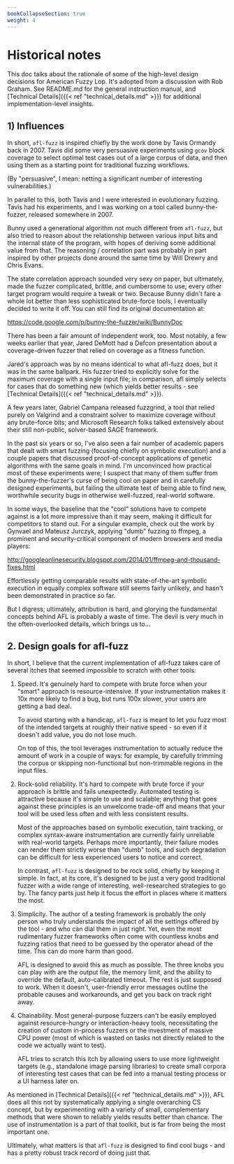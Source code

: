 ```yaml
---
bookCollapseSection: true
weight: 4
---
```


# Historical notes

  This doc talks about the rationale of some of the high-level design decisions
  for American Fuzzy Lop. It's adopted from a discussion with Rob Graham.
  See README.md for the general instruction manual, and [Technical Details]({{< ref "technical_details.md" >}}) for
  additional implementation-level insights.

## 1) Influences

In short, `afl-fuzz` is inspired chiefly by the work done by Tavis Ormandy back
in 2007. Tavis did some very persuasive experiments using `gcov` block coverage
to select optimal test cases out of a large corpus of data, and then using
them as a starting point for traditional fuzzing workflows.

(By "persuasive", I mean: netting a significant number of interesting
vulnerabilities.)

In parallel to this, both Tavis and I were interested in evolutionary fuzzing.
Tavis had his experiments, and I was working on a tool called bunny-the-fuzzer,
released somewhere in 2007.

Bunny used a generational algorithm not much different from `afl-fuzz`, but
also tried to reason about the relationship between various input bits and
the internal state of the program, with hopes of deriving some additional value
from that. The reasoning / correlation part was probably in part inspired by
other projects done around the same time by Will Drewry and Chris Evans.

The state correlation approach sounded very sexy on paper, but ultimately, made
the fuzzer complicated, brittle, and cumbersome to use; every other target
program would require a tweak or two. Because Bunny didn't fare a whole lot
better than less sophisticated brute-force tools, I eventually decided to write
it off. You can still find its original documentation at:

  https://code.google.com/p/bunny-the-fuzzer/wiki/BunnyDoc

There has been a fair amount of independent work, too. Most notably, a few
weeks earlier that year, Jared DeMott had a Defcon presentation about a
coverage-driven fuzzer that relied on coverage as a fitness function.

Jared's approach was by no means identical to what afl-fuzz does, but it was in
the same ballpark. His fuzzer tried to explicitly solve for the maximum coverage
with a single input file; in comparison, afl simply selects for cases that do
something new (which yields better results - see [Technical Details]({{< ref "technical_details.md" >}}).

A few years later, Gabriel Campana released fuzzgrind, a tool that relied purely
on Valgrind and a constraint solver to maximize coverage without any brute-force
bits; and Microsoft Research folks talked extensively about their still
non-public, solver-based SAGE framework.

In the past six years or so, I've also seen a fair number of academic papers
that dealt with smart fuzzing (focusing chiefly on symbolic execution) and a
couple papers that discussed proof-of-concept applications of genetic
algorithms with the same goals in mind. I'm unconvinced how practical most of
these experiments were; I suspect that many of them suffer from the
bunny-the-fuzzer's curse of being cool on paper and in carefully designed
experiments, but failing the ultimate test of being able to find new,
worthwhile security bugs in otherwise well-fuzzed, real-world software.

In some ways, the baseline that the "cool" solutions have to compete against is
a lot more impressive than it may seem, making it difficult for competitors to
stand out. For a singular example, check out the work by Gynvael and Mateusz
Jurczyk, applying "dumb" fuzzing to ffmpeg, a prominent and security-critical
component of modern browsers and media players:

  http://googleonlinesecurity.blogspot.com/2014/01/ffmpeg-and-thousand-fixes.html

Effortlessly getting comparable results with state-of-the-art symbolic execution
in equally complex software still seems fairly unlikely, and hasn't been
demonstrated in practice so far.

But I digress; ultimately, attribution is hard, and glorying the fundamental
concepts behind AFL is probably a waste of time. The devil is very much in the
often-overlooked details, which brings us to...

## 2. Design goals for afl-fuzz

In short, I believe that the current implementation of afl-fuzz takes care of
several itches that seemed impossible to scratch with other tools:

1) Speed. It's genuinely hard to compete with brute force when your "smart"
   approach is resource-intensive. If your instrumentation makes it 10x more
   likely to find a bug, but runs 100x slower, your users are getting a bad
   deal.

   To avoid starting with a handicap, `afl-fuzz` is meant to let you fuzz most of
   the intended targets at roughly their native speed - so even if it doesn't
   add value, you do not lose much.

   On top of this, the tool leverages instrumentation to actually reduce the
   amount of work in a couple of ways: for example, by carefully trimming the
   corpus or skipping non-functional but non-trimmable regions in the input
   files.

2) Rock-solid reliability. It's hard to compete with brute force if your
   approach is brittle and fails unexpectedly. Automated testing is attractive
   because it's simple to use and scalable; anything that goes against these
   principles is an unwelcome trade-off and means that your tool will be used
   less often and with less consistent results.

   Most of the approaches based on symbolic execution, taint tracking, or
   complex syntax-aware instrumentation are currently fairly unreliable with
   real-world targets. Perhaps more importantly, their failure modes can render
   them strictly worse than "dumb" tools, and such degradation can be difficult
   for less experienced users to notice and correct.

   In contrast, `afl-fuzz` is designed to be rock solid, chiefly by keeping it
   simple. In fact, at its core, it's designed to be just a very good
   traditional fuzzer with a wide range of interesting, well-researched
   strategies to go by. The fancy parts just help it focus the effort in
   places where it matters the most.

3) Simplicity. The author of a testing framework is probably the only person
   who truly understands the impact of all the settings offered by the tool -
   and who can dial them in just right. Yet, even the most rudimentary fuzzer
   frameworks often come with countless knobs and fuzzing ratios that need to
   be guessed by the operator ahead of the time. This can do more harm than 
   good.

   AFL is designed to avoid this as much as possible. The three knobs you
   can play with are the output file, the memory limit, and the ability to
   override the default, auto-calibrated timeout. The rest is just supposed to
   work. When it doesn't, user-friendly error messages outline the probable
   causes and workarounds, and get you back on track right away.

4) Chainability. Most general-purpose fuzzers can't be easily employed
   against resource-hungry or interaction-heavy tools, necessitating the
   creation of custom in-process fuzzers or the investment of massive CPU
   power (most of which is wasted on tasks not directly related to the code
   we actually want to test).

   AFL tries to scratch this itch by allowing users to use more lightweight
   targets (e.g., standalone image parsing libraries) to create small
   corpora of interesting test cases that can be fed into a manual testing
   process or a UI harness later on.

As mentioned in [Technical Details]({{< ref "technical_details.md" >}}), AFL does all this not by systematically
applying a single overarching CS concept, but by experimenting with a variety
of small, complementary methods that were shown to reliably yields results
better than chance. The use of instrumentation is a part of that toolkit, but is
far from being the most important one.

Ultimately, what matters is that `afl-fuzz` is designed to find cool bugs - and
has a pretty robust track record of doing just that.
